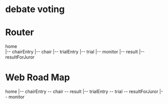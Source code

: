 # debate voting

# Router

home  
|-- chairEntry
|-- chair
|-- trialEntry
|-- trial
|-- monitor
|-- result
|-- resultForJuror

# Web Road Map

home
|-- chairEntry -- chair -- result
|-- trialEntry -- trial -- resultForJuror
|-- monitor
